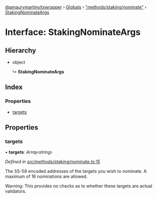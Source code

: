 [@amaurymartiny/txwrapper](../README.md) › [Globals](../globals.md) › ["methods/staking/nominate"](../modules/_methods_staking_nominate_.md) › [StakingNominateArgs](_methods_staking_nominate_.stakingnominateargs.md)

# Interface: StakingNominateArgs

## Hierarchy

* object

  ↳ **StakingNominateArgs**

## Index

### Properties

* [targets](_methods_staking_nominate_.stakingnominateargs.md#targets)

## Properties

###  targets

• **targets**: *Array‹string›*

*Defined in [src/methods/staking/nominate.ts:15](https://github.com/paritytech/txwrapper/blob/d69a262/src/methods/staking/nominate.ts#L15)*

The SS-58 encoded addresses of the targets you wish to nominate. A maximum of 16
nominations are allowed.

Warning: This provides no checks as to whether these targets are actual validators.

